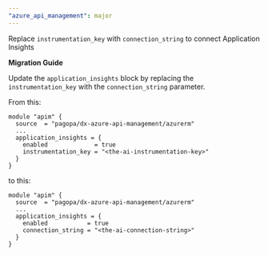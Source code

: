 ```yaml
---
"azure_api_management": major
---
```


Replace `instrumentation_key` with `connection_string` to connect Application Insights


**Migration Guide**

Update the `application_insights` block by replacing the `instrumentation_key` with the `connection_string` parameter.

From this:
```
module "apim" {
  source  = "pagopa/dx-azure-api-management/azurerm"
  ...
  application_insights = {
    enabled             = true
    instrumentation_key = "<the-ai-instrumentation-key>"
  }
}
```
to this:
```
module "apim" {
  source  = "pagopa/dx-azure-api-management/azurerm"
  ...
  application_insights = {
    enabled           = true
    connection_string = "<the-ai-connection-string>"
  }
}
```
